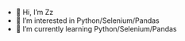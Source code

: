 - 👋 Hi, I’m Zz
- 👀 I’m interested in Python/Selenium/Pandas
- 🌱 I’m currently learning Python/Selenium/Pandas

<!---
Dev-Zz/Dev-Zz is a ✨ special ✨ repository because its `README.md` (this file) appears on your GitHub profile.
You can click the Preview link to take a look at your changes.
--->
